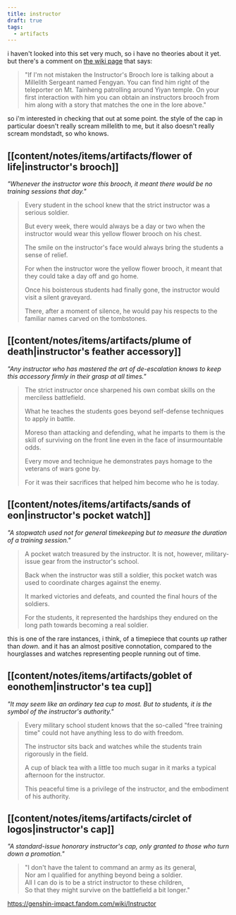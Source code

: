 ```yaml
---
title: instructor
draft: true
tags:
  - artifacts
---
```


i haven't looked into this set very much, so i have no theories about it yet. but there's a comment on [the wiki page](https://genshin-impact.fandom.com/wiki/Instructor) that says:
> "If I'm not mistaken the Instructor's Brooch lore is talking about a Millelith Sergeant named Fengyan. You can find him right of the teleporter on Mt. Tainheng patrolling around Yiyan temple. On your first interaction with him you can obtain an instructors brooch from him along with a story that matches the one in the lore above."

so i'm interested in checking that out at some point. the style of the cap in particular doesn't really scream millelith to me, but it also doesn't really scream mondstadt, so who knows.

## [[content/notes/items/artifacts/flower of life|instructor's brooch]]
*"Whenever the instructor wore this brooch, it meant there would be no training sessions that day."*
> Every student in the school knew that the strict instructor was a serious soldier.  
> 
> But every week, there would always be a day or two when the instructor would wear this yellow flower brooch on his chest.  
> 
> The smile on the instructor's face would always bring the students a sense of relief.  
> 
> For when the instructor wore the yellow flower brooch, it meant that they could take a day off and go home.  
> 
> Once his boisterous students had finally gone, the instructor would visit a silent graveyard.  
> 
> There, after a moment of silence, he would pay his respects to the familiar names carved on the tombstones.

## [[content/notes/items/artifacts/plume of death|instructor's feather accessory]]
*"Any instructor who has mastered the art of de-escalation knows to keep this accessory firmly in their grasp at all times."*
> The strict instructor once sharpened his own combat skills on the merciless battlefield.  
> 
> What he teaches the students goes beyond self-defense techniques to apply in battle.  
> 
> Moreso than attacking and defending, what he imparts to them is the skill of surviving on the front line even in the face of insurmountable odds.  
> 
> Every move and technique he demonstrates pays homage to the veterans of wars gone by.  
> 
> For it was their sacrifices that helped him become who he is today.

## [[content/notes/items/artifacts/sands of eon|instructor's pocket watch]]
*"A stopwatch used not for general timekeeping but to measure the duration of a training session."*
> A pocket watch treasured by the instructor. It is not, however, military-issue gear from the instructor's school.  
> 
> Back when the instructor was still a soldier, this pocket watch was used to coordinate charges against the enemy.  
> 
> It marked victories and defeats, and counted the final hours of the soldiers.  
> 
> For the students, it represented the hardships they endured on the long path towards becoming a real soldier.

this is one of the rare instances, i think, of a timepiece that counts *up* rather than *down.* and it has an almost positive connotation, compared to the hourglasses and watches representing people running out of time.

## [[content/notes/items/artifacts/goblet of eonothem|instructor's tea cup]]
*"It may seem like an ordinary tea cup to most. But to students, it is the symbol of the instructor's authority."*
> Every military school student knows that the so-called "free training time" could not have anything less to do with freedom.  
> 
> The instructor sits back and watches while the students train rigorously in the field.  
> 
> A cup of black tea with a little too much sugar in it marks a typical afternoon for the instructor.  
> 
> This peaceful time is a privilege of the instructor, and the embodiment of his authority.

## [[content/notes/items/artifacts/circlet of logos|instructor's cap]]
*"A standard-issue honorary instructor's cap, only granted to those who turn down a promotion."*
> "I don't have the talent to command an army as its general,  
> Nor am I qualified for anything beyond being a soldier.  
> All I can do is to be a strict instructor to these children,  
> So that they might survive on the battlefield a bit longer."

https://genshin-impact.fandom.com/wiki/Instructor